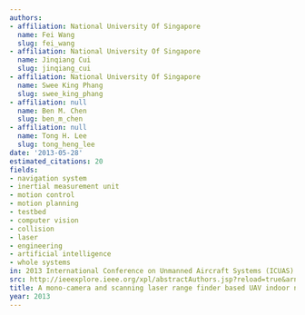 ```yaml
---
authors:
- affiliation: National University Of Singapore
  name: Fei Wang
  slug: fei_wang
- affiliation: National University Of Singapore
  name: Jinqiang Cui
  slug: jinqiang_cui
- affiliation: National University Of Singapore
  name: Swee King Phang
  slug: swee_king_phang
- affiliation: null
  name: Ben M. Chen
  slug: ben_m_chen
- affiliation: null
  name: Tong H. Lee
  slug: tong_heng_lee
date: '2013-05-28'
estimated_citations: 20
fields:
- navigation system
- inertial measurement unit
- motion control
- motion planning
- testbed
- computer vision
- collision
- laser
- engineering
- artificial intelligence
- whole systems
in: 2013 International Conference on Unmanned Aircraft Systems (ICUAS)
src: http://ieeexplore.ieee.org/xpl/abstractAuthors.jsp?reload=true&arnumber=6564750&punumber%3D6552462%26sortType%3Dasc_p_Sequence%26filter%3DAND%28p_IS_Number%3A6564659%29%26pageNumber%3D5
title: A mono-camera and scanning laser range finder based UAV indoor navigation system
year: 2013
---
```

